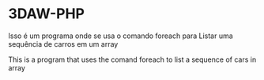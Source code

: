 # 3DAW-PHP

Isso é um programa onde se usa o comando foreach para Listar uma sequência de carros em um array

This is a program that uses the comand foreach to list a sequence of cars in array
